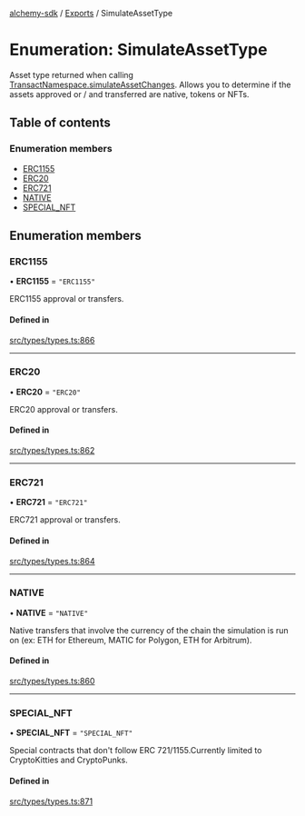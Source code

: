 [alchemy-sdk](../README.md) / [Exports](../modules.md) / SimulateAssetType

# Enumeration: SimulateAssetType

Asset type returned when calling [TransactNamespace.simulateAssetChanges](../classes/TransactNamespace.md#simulateassetchanges).
Allows you to determine if the assets approved or / and transferred are
native, tokens or NFTs.

## Table of contents

### Enumeration members

- [ERC1155](SimulateAssetType.md#erc1155)
- [ERC20](SimulateAssetType.md#erc20)
- [ERC721](SimulateAssetType.md#erc721)
- [NATIVE](SimulateAssetType.md#native)
- [SPECIAL\_NFT](SimulateAssetType.md#special_nft)

## Enumeration members

### ERC1155

• **ERC1155** = `"ERC1155"`

ERC1155 approval or transfers.

#### Defined in

[src/types/types.ts:866](https://github.com/alchemyplatform/alchemy-sdk-js/blob/1ee40cb2/src/types/types.ts#L866)

___

### ERC20

• **ERC20** = `"ERC20"`

ERC20 approval or transfers.

#### Defined in

[src/types/types.ts:862](https://github.com/alchemyplatform/alchemy-sdk-js/blob/1ee40cb2/src/types/types.ts#L862)

___

### ERC721

• **ERC721** = `"ERC721"`

ERC721 approval or transfers.

#### Defined in

[src/types/types.ts:864](https://github.com/alchemyplatform/alchemy-sdk-js/blob/1ee40cb2/src/types/types.ts#L864)

___

### NATIVE

• **NATIVE** = `"NATIVE"`

Native transfers that involve the currency of the chain the simulation is
run on (ex: ETH for Ethereum, MATIC for Polygon, ETH for Arbitrum).

#### Defined in

[src/types/types.ts:860](https://github.com/alchemyplatform/alchemy-sdk-js/blob/1ee40cb2/src/types/types.ts#L860)

___

### SPECIAL\_NFT

• **SPECIAL\_NFT** = `"SPECIAL_NFT"`

Special contracts that don't follow ERC 721/1155.Currently limited to
CryptoKitties and CryptoPunks.

#### Defined in

[src/types/types.ts:871](https://github.com/alchemyplatform/alchemy-sdk-js/blob/1ee40cb2/src/types/types.ts#L871)
